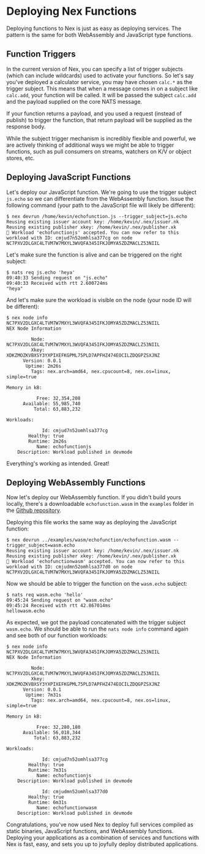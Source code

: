 # Deploying Nex Functions
Deploying functions to Nex is just as easy as deploying services. The pattern is the same for both
WebAssembly and JavaScript type functions.

## Function Triggers
In the current version of Nex, you can specify a list of trigger subjects (which can include wildcards) used to activate 
your functions. So let's say you've deployed a calculator service, you may have chosen `calc.*` as the trigger subject. This
means that when a message comes in on a subject like `calc.add`, your function will be called. It will be passed the subject `calc.add` and 
the payload supplied on the core NATS message.

If your function returns a payload, and you used a request (instead of publish) to trigger the function, that return payload will be
supplied as the response body.

While the subject trigger mechanism is incredibly flexible and powerful, we are actively thinking of additional ways we might be able
to trigger functions, such as pull consumers on streams, watchers on K/V or object stores, etc.

## Deploying JavaScript Functions
Let's deploy our JavaScript function. We're going to use the trigger subject `js.echo` so we can differentiate from the WebAssembly function. 
Issue the following command (your path to the JavaScript file will likely be different):

```
$ nex devrun /home/kevin/echofunction.js --trigger_subject=js.echo
Reusing existing issuer account key: /home/kevin/.nex/issuer.nk
Reusing existing publisher xkey: /home/kevin/.nex/publisher.xk
🚀 Workload 'echofunctionjs' accepted. You can now refer to this workload with ID: cmjud7n52omhlsa377cg on node NC7PXV2DLGXC4LTVM7W7MXYL3WVQFA345IFKJOMYA5ZDZMACLZ53NIIL
```

Let's make sure the function is alive and can be triggered on the right subject:

```
$ nats req js.echo 'heya'
09:40:33 Sending request on "js.echo"
09:40:33 Received with rtt 2.600724ms
"heya"
```

And let's make sure the workload is visible on the node (your node ID will be different):

```
$ nex node info NC7PXV2DLGXC4LTVM7W7MXYL3WVQFA345IFKJOMYA5ZDZMACLZ53NIIL
NEX Node Information

         Node: NC7PXV2DLGXC4LTVM7W7MXYL3WVQFA345IFKJOMYA5ZDZMACLZ53NIIL
         Xkey: XDKZMOZKVBXSY3YXPIXEFKGPML75PLD7APFHZ474EOCILZDQGPZSXJNZ
      Version: 0.0.1
       Uptime: 2m26s
         Tags: nex.arch=amd64, nex.cpucount=8, nex.os=linux, simple=true

Memory in kB:

           Free: 32,354,208
      Available: 55,985,740
          Total: 63,883,232

Workloads:

             Id: cmjud7n52omhlsa377cg
        Healthy: true
        Runtime: 2m26s
           Name: echofunctionjs
    Description: Workload published in devmode
```
Everything's working as intended. Great!

## Deploying WebAssembly Functions
Now let's deploy our WebAssembly function. If you didn't build yours locally, there's a downloadable `echofunction.wasm` in the `examples` folder 
in the [Github repository](https://github.com/ConnectEverything/nex/tree/main/examples/wasm/echofunction).

Deploying this file works the same way as deploying the JavaScript function:

```
$ nex devrun ../examples/wasm/echofunction/echofunction.wasm --trigger_subject=wasm.echo
Reusing existing issuer account key: /home/kevin/.nex/issuer.nk
Reusing existing publisher xkey: /home/kevin/.nex/publisher.xk
🚀 Workload 'echofunctionwasm' accepted. You can now refer to this workload with ID: cmjudmn52omhlsa377d0 on node NC7PXV2DLGXC4LTVM7W7MXYL3WVQFA345IFKJOMYA5ZDZMACLZ53NIIL
```

Now we should be able to trigger the function on the `wasm.echo` subject:

```
$ nats req wasm.echo 'hello'
09:45:24 Sending request on "wasm.echo"
09:45:24 Received with rtt 42.867014ms
hellowasm.echo
```

As expected, we got the payload concatenated with the trigger subject `wasm.echo`. We should be able to run the `nats node info` command again and see
both of our function workloads:

```
$ nex node info NC7PXV2DLGXC4LTVM7W7MXYL3WVQFA345IFKJOMYA5ZDZMACLZ53NIIL
NEX Node Information

         Node: NC7PXV2DLGXC4LTVM7W7MXYL3WVQFA345IFKJOMYA5ZDZMACLZ53NIIL
         Xkey: XDKZMOZKVBXSY3YXPIXEFKGPML75PLD7APFHZ474EOCILZDQGPZSXJNZ
      Version: 0.0.1
       Uptime: 7m31s
         Tags: nex.arch=amd64, nex.cpucount=8, nex.os=linux, simple=true

Memory in kB:

           Free: 32,280,180
      Available: 56,018,344
          Total: 63,883,232

Workloads:

             Id: cmjud7n52omhlsa377cg
        Healthy: true
        Runtime: 7m31s
           Name: echofunctionjs
    Description: Workload published in devmode
  
             Id: cmjudmn52omhlsa377d0
        Healthy: true
        Runtime: 6m31s
           Name: echofunctionwasm
    Description: Workload published in devmode
```
Congratulations, you've now used Nex to deploy full services compiled as static binaries, JavaScript functions, and WebAssembly functions. Deploying your applications as 
a combination of services and functions with Nex is fast, easy, and sets you up to joyfully deploy distributed applications.